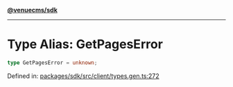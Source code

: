 [**@venuecms/sdk**](../Index.md)

***

# Type Alias: GetPagesError

```ts
type GetPagesError = unknown;
```

Defined in: [packages/sdk/src/client/types.gen.ts:272](https://github.com/venuecms/sdk/blob/dbe1bd3b5606b46905e3e9cba86e4c1f6af6def7/packages/sdk/src/client/types.gen.ts#L272)
